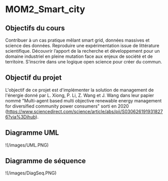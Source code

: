 # MOM2_Smart_city

## Objectifs du cours

Contribuer à un cas pratique mêlant smart grid, données massives et science des données. 
Reproduire une expérimentation issue de littérature scientifique. 
Découvrir l’apport de la recherche et développement pour un domaine industriel en pleine mutation face aux enjeux de société et de territoire. 
S’inscrire dans une logique open science pour créer du commun. 

## Objectif du projet

L'objectif de ce projet est d'implémenter la solution de management de l'énergie donné par L. Xiong, P. Li, Z. Wang et J. Wang dans leur papier nommé "Multi-agent based multi objective renewable energy management for diversified community power consumers" sorti en 2020 (https://www.sciencedirect.com/science/article/abs/pii/S0306261919318276?via%3Dihub).

## Diagramme UML

!(/images/UML.PNG)

## Diagramme de séquence

!(/images/DiagSeq.PNG)